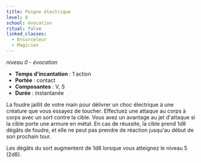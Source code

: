 ```yaml
---
title: Poigne électrique
level: 0
school: évocation
ritual: false
linked_classes:
  - Ensorceleur
  - Magicien
---
```

*niveau 0 - évocation*

- **Temps d'incantation** : 1 action
- **Portée** : contact
- **Composantes** : V, S
- **Durée** : instantanée

La foudre jaillit de votre main pour délivrer un choc électrique à une créature que vous essayez de toucher. Effectuez une attaque au corps à corps avec un sort contre la cible. Vous avez un avantage au jet d'attaque si la cible porte une armure en métal. En cas de réussite, la cible prend 1d8 dégâts de foudre, et elle ne peut pas prendre de réaction jusqu'au début de son prochain tour.

Les dégâts du sort augmentent de 1d8 lorsque vous atteignez le niveau 5 (2d8).